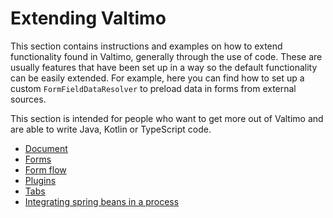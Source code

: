 # Extending Valtimo

This section contains instructions and examples on how to extend functionality found in Valtimo, generally through the 
use of code. These are usually features that have been set up in a way so the default functionality can be easily 
extended. For example, here you can find how to set up a custom `FormFieldDataResolver` to preload data in forms from 
external sources.

This section is intended for people who want to get more out of Valtimo and are able to write Java, Kotlin or TypeScript
code.

* [Document](document/document.md)
* [Forms](forms/forms.md)
* [Form flow](form-flow/form-flow.md)
* [Plugins](plugin/plugins.md)
* [Tabs](tabs/tabs.md)
* [Integrating spring beans in a process](integrate-spring-bean-in-process.md)
